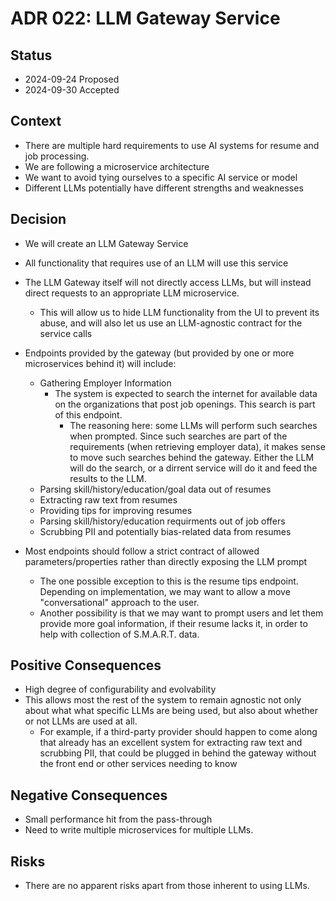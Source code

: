 # ADR 022: LLM Gateway Service

## Status

- 2024-09-24 Proposed
- 2024-09-30 Accepted

## Context

- There are multiple hard requirements to use AI systems for resume and job processing.
- We are following a microservice architecture
- We want to avoid tying ourselves to a specific AI service or model
- Different LLMs potentially have different strengths and weaknesses

## Decision

- We will create an LLM Gateway Service
- All functionality that requires use of an LLM will use this service

- The LLM Gateway itself will not directly access LLMs, but will instead direct requests to an appropriate LLM microservice.
  - This will allow us to hide LLM functionality from the UI to prevent its abuse, and will also let us use an LLM-agnostic contract for the service calls
- Endpoints provided by the gateway (but provided by one or more microservices behind it) will include:
  - Gathering Employer Information
    - The system is expected to search the internet for available data on the organizations that post job openings. This search is part of this endpoint.
      - The reasoning here: some LLMs will perform such searches when prompted. Since such searches are part of the requirements (when retrieving employer data), it makes sense to move such searches behind the gateway. Either the LLM will do the search, or a dirrent service will do it and feed the results to the LLM.
  - Parsing skill/history/education/goal data out of resumes
  - Extracting raw text from resumes
  - Providing tips for improving resumes
  - Parsing skill/history/education requirments out of job offers
  - Scrubbing PII and potentially bias-related data from resumes
- Most endpoints should follow a strict contract of allowed parameters/properties rather than directly exposing the LLM prompt
  - The one possible exception to this is the resume tips endpoint. Depending on implementation, we may want to allow a move "conversational" approach to the user.
  - Another possibility is that we may want to prompt users and let them provide more goal information, if their resume lacks it, in order to help with collection of S.M.A.R.T. data.

## Positive Consequences

- High degree of configurability and evolvability
- This allows most the rest of the system to remain agnostic not only about what what specific LLMs are being used, but also about whether or not LLMs are used at all.
  - For example, if a third-party provider should happen to come along that already has an excellent system for extracting raw text and scrubbing PII, that could be plugged in behind the gateway without the front end or other services needing to know

## Negative Consequences

- Small performance hit from the pass-through
- Need to write multiple microservices for multiple LLMs.

## Risks

- There are no apparent risks apart from those inherent to using LLMs.
